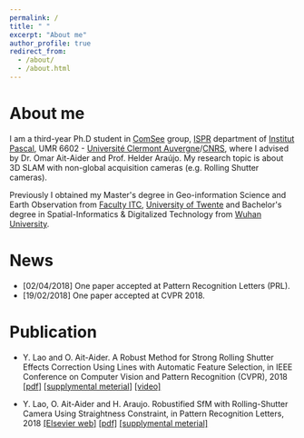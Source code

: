 ```yaml
---
permalink: /
title: " "
excerpt: "About me"
author_profile: true
redirect_from: 
  - /about/
  - /about.html
---
```


About me
========

I am a third-year Ph.D student in [ComSee](http://www.institutpascal.uca.fr/index.php/fr/comsee) group, [ISPR](https://ispr-ip.fr/) department of [Institut Pascal](http://www.institutpascal.uca.fr/index.php/fr/), UMR 6602 - [Université Clermont Auvergne](http://www.uca.fr/)/[CNRS](https://www.cnrs.fr/), where I advised by Dr. Omar Ait-Aider and Prof. Helder Araújo. My research topic is about  3D SLAM with non-global acquisition cameras (e.g. Rolling Shutter cameras). 

Previously I obtained my Master's degree in Geo-information Science and Earth Observation from [Faculty ITC](https://www.itc.nl/), [University of Twente](https://www.utwente.nl/en/) and Bachelor's degree in Spatial-Informatics & Digitalized Technology from [Wuhan University](http://en.whu.edu.cn/).   

News 
========
- [02/04/2018] One paper accepted at Pattern Recognition Letters (PRL).  
- [19/02/2018] One paper accepted at CVPR 2018. 


Publication  
========
- 	Y. Lao and O. Ait-Aider. A Robust Method for Strong Rolling Shutter Effects Correction Using Lines with Automatic Feature Selection, in IEEE Conference on Computer Vision and Pattern Recognition (CVPR), 2018   
    [[pdf]]() [[supplymental meterial]]() [[video]]()  

-   Y. Lao, O. Ait-Aider and H. Araujo. Robustified SfM with Rolling-Shutter Camera Using Straightness Constraint, in Pattern Recognition Letters, 2018 
   [[Elsevier web]]() [[pdf]]() [[supplymental meterial]]() 


